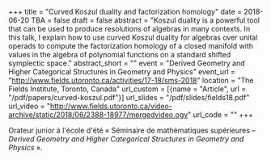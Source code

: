 +++
title = "Curved Koszul duality and factorization homology"
date = 2018-06-20
TBA = false
draft = false
abstract = "Koszul duality is a powerful tool that can be used to produce resolutions of algebras in many contexts. In this talk, I explain how to use curved Koszul duality for algebras over unital operads to compute the factorization homology of a closed manifold with values in the algebra of polynomial functions on a standard shifted symplectic space."
abstract_short = ""
event = "Derived Geometry and Higher Categorical Structures in Geometry and Physics"
event_url = "http://www.fields.utoronto.ca/activities/17-18/sms-2018"
location = "The Fields Institute, Toronto, Canada"
url_custom = [{name = "Article", url = "/pdf/papers/curved-koszul.pdf"}]
url_slides = "/pdf/slides/fields18.pdf"
url_video = "http://www.fields.utoronto.ca/video-archive/static/2018/06/2388-18977/mergedvideo.ogv"
url_code = ""
+++

Orateur junior à l'école d'été « Séminaire de mathématiques supérieures – *Derived Geometry and Higher Categorical Structures in Geometry and Physics* ».
